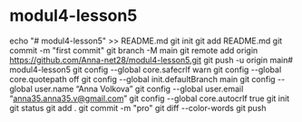 # modul4-lesson5
echo "# modul4-lesson5" >> README.md
git init
git add README.md
git commit -m "first commit"
git branch -M main
git remote add origin https://github.com/Anna-net28/modul4-lesson5.git
git push -u origin main# modul4-lesson5
git config --global core.safecrlf warn
git config --global core.quotepath off
git config --global init.defaultBranch main
git config --global user.name “Anna Volkova”
git config --global user.email “anna35.anna35.v@gmail.com”
git config --global core.autocrlf true
git init
git status
git add .
git commit -m "pro"
git diff --color-words
git push
